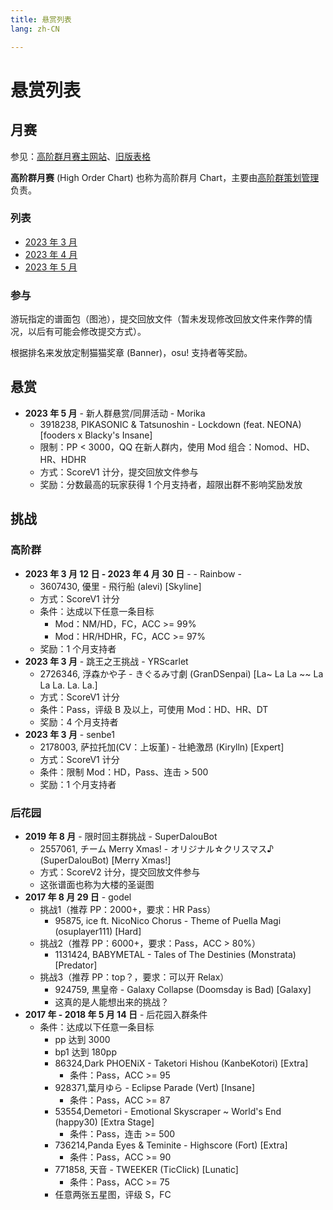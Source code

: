```yaml
---
title: 悬赏列表
lang: zh-CN

---
```


# 悬赏列表

## 月赛

参见：[高阶群月赛主网站](https://mcnc.crzteam.cn/sheet?src=https://mcnc.crzteam.cn/static/hoc-mappools.html)、[旧版表格](https://docs.qq.com/sheet/DZVVPb29OZFpNbFRx?tab=b14i1q)

**高阶群月赛** (High Order Chart) 也称为高阶群月 Chart，主要由[高阶群策划管理](../../people/administrators.md)负责。

### 列表

- [2023 年 3 月](h2303.md)
- [2023 年 4 月](h2304.md)
- [2023 年 5 月](h2305.md)

### 参与

游玩指定的谱面包（图池），提交回放文件（暂未发现修改回放文件来作弊的情况，以后有可能会修改提交方式）。

根据排名来发放定制猫猫奖章 (Banner)，osu! 支持者等奖励。

## 悬赏

- **2023 年 5 月** - 新人群悬赏/同屏活动 - Morika
  - 3918238, PIKASONIC & Tatsunoshin - Lockdown (feat. NEONA)[fooders x Blacky's Insane]
  - 限制：PP < 3000，QQ 在新人群内，使用 Mod 组合：Nomod、HD、HR、HDHR
  - 方式：ScoreV1 计分，提交回放文件参与
  - 奖励：分数最高的玩家获得 1 个月支持者，超限出群不影响奖励发放

## 挑战

### 高阶群

<!--注意：需要按照这种格式来添加对应的挑战：-->

<!--日期（加粗）+ 一个空格 + 横杠（如有） + 挑战名称（如有） + 横杠 + 一个空格 + 发出挑战的玩家的名字-->

<!--如果日期是一个月内，比如 3 月 1 日到 31 日，那么日期只需写到月份。-->

<!--谱面 bid + 英文逗号 + 一个空格 + 谱面名称，谱面名称的格式见以下示例：-->

<!--艺术家 - 歌曲名 (谱师) [难度名]-->

<!--方式、条件、奖励-->

- **2023 年 3 月 12 日 - 2023 年 4 月 30 日** - - Rainbow -
  - 3607430, 優里 - 飛行船 (alevi) [Skyline]
  - 方式：ScoreV1 计分
  - 条件：达成以下任意一条目标
    - Mod：NM/HD，FC，ACC >= 99% 
    - Mod：HR/HDHR，FC，ACC >= 97%
  - 奖励：1 个月支持者
- **2023 年 3 月** - 跳王之王挑战 - YRScarlet
  - 2726346, 浮森かや子 - きぐるみ寸劇 (GranDSenpai) [La\~ La La \~\~ La La La. La. La.]
  - 方式：ScoreV1 计分
  - 条件：Pass，评级 B 及以上，可使用 Mod：HD、HR、DT
  - 奖励：4 个月支持者
- **2023 年 3 月** - senbe1
  - 2178003, 萨拉托加(CV：上坂堇) - 壮絶激昂 (Kirylln) [Expert]
  - 方式：ScoreV1 计分
  - 条件：限制 Mod：HD，Pass、连击 > 500
  - 奖励：1 个月支持者

### 后花园

- **2019 年 8 月** - 限时回主群挑战 - SuperDalouBot
  - 2557061, チーム Merry Xmas! - オリジナル☆クリスマス♪ (SuperDalouBot) [Merry Xmas!]
  - 方式：ScoreV2 计分，提交回放文件参与
  - 这张谱面也称为大楼的圣诞图
- **2017 年 8 月 29 日** - godel
  - 挑战1（推荐 PP：2000+，要求：HR Pass）
    - 95875, ice ft. NicoNico Chorus - Theme of Puella Magi (osuplayer111) [Hard]
  - 挑战2（推荐 PP：6000+，要求：Pass，ACC > 80%）
    - 1131424, BABYMETAL - Tales of The Destinies (Monstrata) [Predator]
  - 挑战3（推荐 PP：top？，要求：可以开 Relax）
    - 924759, 黒皇帝 - Galaxy Collapse (Doomsday is Bad) [Galaxy]
    - 这真的是人能想出来的挑战？
- **2017 年 - 2018 年 5 月 14 日** - 后花园入群条件
  - 条件：达成以下任意一条目标
    - pp 达到 3000
    - bp1 达到 180pp
    - 86324,Dark PHOENiX - Taketori Hishou (KanbeKotori) [Extra]
      - 条件：Pass，ACC >= 95
    - 928371,葉月ゆら - Eclipse Parade (Vert) [Insane]
      - 条件：Pass，ACC >= 87
    - 53554,Demetori - Emotional Skyscraper ~ World's End (happy30) [Extra Stage]
      - 条件：Pass，连击 >= 500
    - 736214,Panda Eyes & Teminite - Highscore (Fort) [Extra]
      - 条件：Pass，ACC >= 90
    - 771858, 天音 - TWEEKER (TicClick) [Lunatic]
      - 条件：Pass，ACC >= 75
    - 任意两张五星图，评级 S，FC

